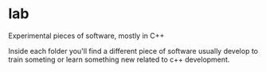 # lab

Experimental pieces of software, mostly in C++

Inside each folder you'll find a different piece of software usually develop to train someting or learn something new related to c++ development.

